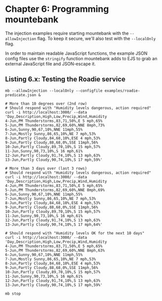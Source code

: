 # Chapter 6: Programming mountebank

The injection examples require starting mountebank with the `--allowInjection` flag.
To keep it secure, we'll also test with the `--localOnly` flag.

In order to maintain readable JavaScript functions, the example JSON config files use
the `stringify` function mountebank adds to EJS to grab an external JavaScript file and
JSON-escape it.

## Listing 6.x: Testing the Roadie service

````
mb --allowInjection --localOnly --configfile examples/roadie-predicate.json &

# More than 10 degrees over (2nd row)
# Should respond with "Humidity levels dangerous, action required"
curl -i http://localhost:3000/ --data 'Day,Description,High,Low,Precip,Wind,Humidity
4-Jun,PM Thunderstorms,83,71,50%,E 5 mph,65%
5-Jun,PM Thunderstorms,82,69,60%,NNE 8mph,73%
6-Jun,Sunny,90,67,10%,NNE 11mph,55%
7-Jun,Mostly Sunny,86,65,10%,NE 7 mph,53%
8-Jun,Partly Cloudy,84,68,10%,ESE 4 mph,53%
9-Jun,Partly Cloudy,88,68,0%,SSE 11mph,56%
10-Jun,Partly Cloudy,89,70,10%,S 15 mph,57%
11-Jun,Sunny,90,73,10%,S 16 mph,61%
12-Jun,Partly Cloudy,91,74,10%,S 13 mph,63%
13-Jun,Partly Cloudy,90,74,10%,S 17 mph,59%'

# More than 3 days over (last 3 rows)
# Should respond with "Humidity levels dangerous, action required"
curl -i http://localhost:3000/ --data 'Day,Description,High,Low,Precip,Wind,Humidity
4-Jun,PM Thunderstorms,83,71,50%,E 5 mph,65%
5-Jun,PM Thunderstorms,82,69,60%,NNE 8mph,69%
6-Jun,Sunny,90,67,10%,NNE 11mph,55%
7-Jun,Mostly Sunny,86,65,10%,NE 7 mph,53%
8-Jun,Partly Cloudy,84,68,10%,ESE 4 mph,53%
9-Jun,Partly Cloudy,88,68,0%,SSE 11mph,56%
10-Jun,Partly Cloudy,89,70,10%,S 15 mph,57%
11-Jun,Sunny,90,73,10%,S 16 mph,61%
12-Jun,Partly Cloudy,91,74,10%,S 13 mph,63%
13-Jun,Partly Cloudy,90,74,10%,S 17 mph,64%'

# Should respond with "Humidity levels OK for the next 10 days"
curl -i http://localhost:3000/ --data 'Day,Description,High,Low,Precip,Wind,Humidity
4-Jun,PM Thunderstorms,83,71,50%,E 5 mph,65%
5-Jun,PM Thunderstorms,82,69,60%,NNE 8mph,63%
6-Jun,Sunny,90,67,10%,NNE 11mph,55%
7-Jun,Mostly Sunny,86,65,10%,NE 7 mph,53%
8-Jun,Partly Cloudy,84,68,10%,ESE 4 mph,53%
9-Jun,Partly Cloudy,88,68,0%,SSE 11mph,56%
10-Jun,Partly Cloudy,89,70,10%,S 15 mph,57%
11-Jun,Sunny,90,73,10%,S 16 mph,61%
12-Jun,Partly Cloudy,91,74,10%,S 13 mph,63%
13-Jun,Partly Cloudy,90,74,10%,S 17 mph,59%'

mb stop
````


